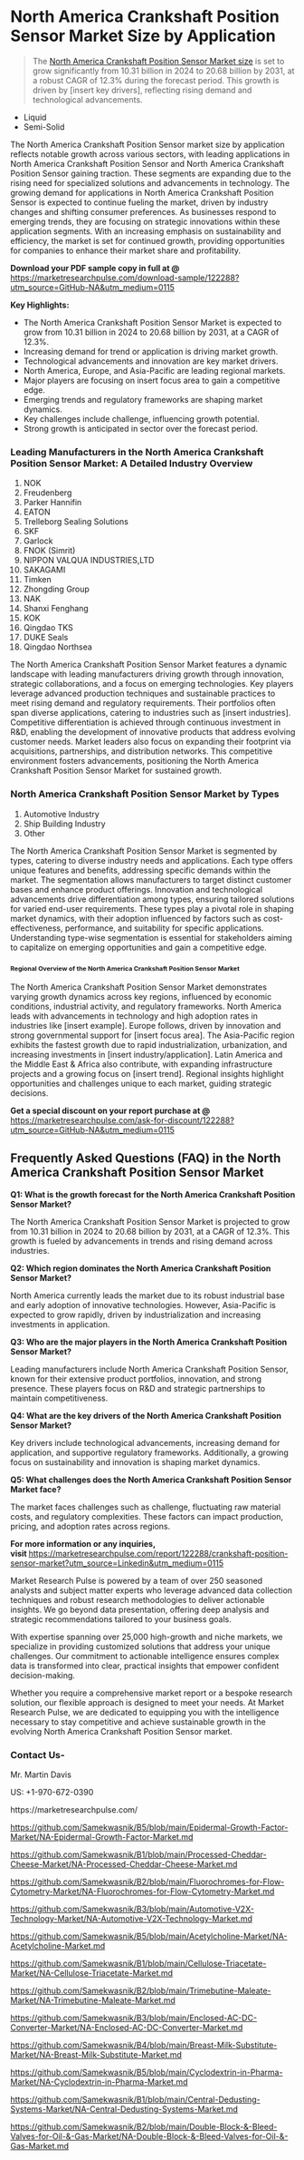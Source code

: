 <h1>North America Crankshaft Position Sensor Market&nbsp;Size by Application</h1><blockquote><p>The <a href="https://marketresearchpulse.com/download-sample/122288?utm_source=GitHub-NA&amp;utm_medium=0115">North America Crankshaft Position Sensor Market size</a> is set to grow significantly from 10.31 billion in 2024 to 20.68 billion by 2031, at a robust CAGR of 12.3% during the forecast period. This growth is driven by [insert key drivers], reflecting rising demand and technological advancements.</p></blockquote><ul><li>Liquid<li> Semi-Solid</li></ul><p>The North America Crankshaft Position Sensor market size by application reflects notable growth across various sectors, with leading applications in North America Crankshaft Position Sensor and North America Crankshaft Position Sensor gaining traction. These segments are expanding due to the rising need for specialized solutions and advancements in technology. The growing demand for applications in North America Crankshaft Position Sensor is expected to continue fueling the market, driven by industry changes and shifting consumer preferences. As businesses respond to emerging trends, they are focusing on strategic innovations within these application segments. With an increasing emphasis on sustainability and efficiency, the market is set for continued growth, providing opportunities for companies to enhance their market share and profitability.</p><p><strong>Download your PDF sample copy in full at @ </strong><a href="https://marketresearchpulse.com/download-sample/122288?utm_source=GitHub-NA&amp;utm_medium=0115">https://marketresearchpulse.com/download-sample/122288?utm_source=GitHub-NA&amp;utm_medium=0115</a></p><p><strong>Key Highlights: </strong></p><ul><li>The North America Crankshaft Position Sensor Market is expected to grow from 10.31 billion in 2024 to 20.68 billion by 2031, at a CAGR of 12.3%.</li><li>Increasing demand for trend or application is driving market growth.</li><li>Technological advancements and innovation are key market drivers.</li><li>North America, Europe, and Asia-Pacific are leading regional markets.</li><li>Major players are focusing on insert focus area to gain a competitive edge.</li><li>Emerging trends and regulatory frameworks are shaping market dynamics.</li><li>Key challenges include challenge, influencing growth potential.</li><li>Strong growth is anticipated in sector over the forecast period.</li></ul><h3>Leading Manufacturers in the North America Crankshaft Position Sensor Market: A Detailed Industry Overview</h3><ol><li>NOK</li><li>Freudenberg</li><li>Parker Hannifin</li><li>EATON</li><li>Trelleborg Sealing Solutions</li><li>SKF</li><li>Garlock</li><li>FNOK (Simrit)</li><li>NIPPON VALQUA INDUSTRIES,LTD</li><li>SAKAGAMI</li><li>Timken</li><li>Zhongding Group</li><li>NAK</li><li>Shanxi Fenghang</li><li>KOK</li><li>Qingdao TKS</li><li>DUKE Seals</li><li>Qingdao Northsea</li></ol><div class="flex max-w-full flex-col flex-grow"><div class="min-h-8 text-message flex w-full flex-col items-end gap-2 whitespace-normal break-words [.text-message+&amp;]:mt-5" dir="auto" data-message-author-role="assistant" data-message-id="fd8432e4-4910-450d-b182-61b7bfb0a01f" data-message-model-slug="gpt-4o"><div class="flex w-full flex-col gap-1 empty:hidden first:pt-[3px]"><div class="markdown prose w-full break-words dark:prose-invert light"><p>The North America Crankshaft Position Sensor Market features a dynamic landscape with leading manufacturers driving growth through innovation, strategic collaborations, and a focus on emerging technologies. Key players leverage advanced production techniques and sustainable practices to meet rising demand and regulatory requirements. Their portfolios often span diverse applications, catering to industries such as [insert industries]. Competitive differentiation is achieved through continuous investment in R&amp;D, enabling the development of innovative products that address evolving customer needs. Market leaders also focus on expanding their footprint via acquisitions, partnerships, and distribution networks. This competitive environment fosters advancements, positioning the North America Crankshaft Position Sensor Market for sustained growth.</p></div></div></div></div><h3>North America Crankshaft Position Sensor Market by Types</h3><ol><li>Automotive Industry<li> Ship Building Industry<li> Other</li></ol><div class="flex max-w-full flex-col flex-grow"><div class="min-h-8 text-message flex w-full flex-col items-end gap-2 whitespace-normal break-words [.text-message+&amp;]:mt-5" dir="auto" data-message-author-role="assistant" data-message-id="084470be-0bb7-4664-bddf-5156b4f41249" data-message-model-slug="gpt-4o-mini"><div class="flex w-full flex-col gap-1 empty:hidden first:pt-[3px]"><div class="markdown prose w-full break-words dark:prose-invert light"><p>The North America Crankshaft Position Sensor Market is segmented by types, catering to diverse industry needs and applications. Each type offers unique features and benefits, addressing specific demands within the market. The segmentation allows manufacturers to target distinct customer bases and enhance product offerings. Innovation and technological advancements drive differentiation among types, ensuring tailored solutions for varied end-user requirements. These types play a pivotal role in shaping market dynamics, with their adoption influenced by factors such as cost-effectiveness, performance, and suitability for specific applications. Understanding type-wise segmentation is essential for stakeholders aiming to capitalize on emerging opportunities and gain a competitive edge.</p></div></div></div></div><h3><span style="font-size: 11px;">Regional Overview of the North America Crankshaft Position Sensor Market</span></h3><div class="flex max-w-full flex-col flex-grow"><div class="min-h-8 text-message flex w-full flex-col items-end gap-2 whitespace-normal break-words [.text-message+&amp;]:mt-5" dir="auto" data-message-author-role="assistant" data-message-id="e9038762-ce64-4e30-91c9-9bd413514231" data-message-model-slug="gpt-4o-mini"><div class="flex w-full flex-col gap-1 empty:hidden first:pt-[3px]"><div class="markdown prose w-full break-words dark:prose-invert light"><p>The North America Crankshaft Position Sensor Market demonstrates varying growth dynamics across key regions, influenced by economic conditions, industrial activity, and regulatory frameworks. North America leads with advancements in technology and high adoption rates in industries like [insert example]. Europe follows, driven by innovation and strong governmental support for [insert focus area]. The Asia-Pacific region exhibits the fastest growth due to rapid industrialization, urbanization, and increasing investments in [insert industry/application]. Latin America and the Middle East &amp; Africa also contribute, with expanding infrastructure projects and a growing focus on [insert trend]. Regional insights highlight opportunities and challenges unique to each market, guiding strategic decisions.</p></div></div></div></div><p><strong>Get a special discount on your report purchase at @ </strong><a href="https://marketresearchpulse.com/ask-for-discount/122288?utm_source=GitHub-NA&amp;utm_medium=0115">https://marketresearchpulse.com/ask-for-discount/122288?utm_source=GitHub-NA&amp;utm_medium=0115</a></p><h2>Frequently Asked Questions (FAQ) in the North America Crankshaft Position Sensor Market</h2><p><strong>Q1: What is the growth forecast for the North America Crankshaft Position Sensor Market?</strong></p><p>The North America Crankshaft Position Sensor Market is projected to grow from 10.31 billion in 2024 to 20.68 billion by 2031, at a CAGR of 12.3%. This growth is fueled by advancements in trends and rising demand across industries.</p><p><strong>Q2: Which region dominates the North America Crankshaft Position Sensor Market?</strong></p><p>North America currently leads the market due to its robust industrial base and early adoption of innovative technologies. However, Asia-Pacific is expected to grow rapidly, driven by industrialization and increasing investments in application.</p><p><strong>Q3: Who are the major players in the North America Crankshaft Position Sensor Market?</strong></p><p>Leading manufacturers include North America Crankshaft Position Sensor, known for their extensive product portfolios, innovation, and strong presence. These players focus on R&amp;D and strategic partnerships to maintain competitiveness.</p><p><strong>Q4: What are the key drivers of the North America Crankshaft Position Sensor Market?</strong></p><p>Key drivers include technological advancements, increasing demand for application, and supportive regulatory frameworks. Additionally, a growing focus on sustainability and innovation is shaping market dynamics.</p><p><strong>Q5: What challenges does the North America Crankshaft Position Sensor Market face?</strong></p><p>The market faces challenges such as challenge, fluctuating raw material costs, and regulatory complexities. These factors can impact production, pricing, and adoption rates across regions.</p><p><strong>For more information or any inquiries, visit&nbsp;</strong><a href="https://marketresearchpulse.com/report/122288/crankshaft-position-sensor-market?utm_source=Linkedin&utm_medium=0115">https://marketresearchpulse.com/report/122288/crankshaft-position-sensor-market?utm_source=Linkedin&utm_medium=0115</a></p><p>Market Research Pulse is powered by a team of over 250 seasoned analysts and subject matter experts who leverage advanced data collection techniques and robust research methodologies to deliver actionable insights. We go beyond data presentation, offering deep analysis and strategic recommendations tailored to your business goals.</p><p>With expertise spanning over 25,000 high-growth and niche markets, we specialize in providing customized solutions that address your unique challenges. Our commitment to actionable intelligence ensures complex data is transformed into clear, practical insights that empower confident decision-making.</p><p>Whether you require a comprehensive market report or a bespoke research solution, our flexible approach is designed to meet your needs. At Market Research Pulse, we are dedicated to equipping you with the intelligence necessary to stay competitive and achieve sustainable growth in the evolving North America Crankshaft Position Sensor market.</p><h3><strong>Contact Us-</strong></h3><p>Mr. Martin Davis</p><p>US: +1-970-672-0390</p><p>https://marketresearchpulse.com/</p><p><a href="https://github.com/Samekwasnik/B5/blob/main/Epidermal-Growth-Factor-Market/NA-Epidermal-Growth-Factor-Market.md">https://github.com/Samekwasnik/B5/blob/main/Epidermal-Growth-Factor-Market/NA-Epidermal-Growth-Factor-Market.md</a></p><p><a href="https://github.com/Samekwasnik/B1/blob/main/Processed-Cheddar-Cheese-Market/NA-Processed-Cheddar-Cheese-Market.md">https://github.com/Samekwasnik/B1/blob/main/Processed-Cheddar-Cheese-Market/NA-Processed-Cheddar-Cheese-Market.md</a></p><p><a href="https://github.com/Samekwasnik/B2/blob/main/Fluorochromes-for-Flow-Cytometry-Market/NA-Fluorochromes-for-Flow-Cytometry-Market.md">https://github.com/Samekwasnik/B2/blob/main/Fluorochromes-for-Flow-Cytometry-Market/NA-Fluorochromes-for-Flow-Cytometry-Market.md</a></p><p><a href="https://github.com/Samekwasnik/B3/blob/main/Automotive-V2X-Technology-Market/NA-Automotive-V2X-Technology-Market.md">https://github.com/Samekwasnik/B3/blob/main/Automotive-V2X-Technology-Market/NA-Automotive-V2X-Technology-Market.md</a></p><p><a href="https://github.com/Samekwasnik/B5/blob/main/Acetylcholine-Market/NA-Acetylcholine-Market.md">https://github.com/Samekwasnik/B5/blob/main/Acetylcholine-Market/NA-Acetylcholine-Market.md</a></p><p><a href="https://github.com/Samekwasnik/B1/blob/main/Cellulose-Triacetate-Market/NA-Cellulose-Triacetate-Market.md">https://github.com/Samekwasnik/B1/blob/main/Cellulose-Triacetate-Market/NA-Cellulose-Triacetate-Market.md</a></p><p><a href="https://github.com/Samekwasnik/B2/blob/main/Trimebutine-Maleate-Market/NA-Trimebutine-Maleate-Market.md">https://github.com/Samekwasnik/B2/blob/main/Trimebutine-Maleate-Market/NA-Trimebutine-Maleate-Market.md</a></p><p><a href="https://github.com/Samekwasnik/B3/blob/main/Enclosed-AC-DC-Converter-Market/NA-Enclosed-AC-DC-Converter-Market.md">https://github.com/Samekwasnik/B3/blob/main/Enclosed-AC-DC-Converter-Market/NA-Enclosed-AC-DC-Converter-Market.md</a></p><p><a href="https://github.com/Samekwasnik/B4/blob/main/Breast-Milk-Substitute-Market/NA-Breast-Milk-Substitute-Market.md">https://github.com/Samekwasnik/B4/blob/main/Breast-Milk-Substitute-Market/NA-Breast-Milk-Substitute-Market.md</a></p><p><a href="https://github.com/Samekwasnik/B5/blob/main/Cyclodextrin-in-Pharma-Market/NA-Cyclodextrin-in-Pharma-Market.md">https://github.com/Samekwasnik/B5/blob/main/Cyclodextrin-in-Pharma-Market/NA-Cyclodextrin-in-Pharma-Market.md</a></p><p><a href="https://github.com/Samekwasnik/B1/blob/main/Central-Dedusting-Systems-Market/NA-Central-Dedusting-Systems-Market.md">https://github.com/Samekwasnik/B1/blob/main/Central-Dedusting-Systems-Market/NA-Central-Dedusting-Systems-Market.md</a></p><p><a href="https://github.com/Samekwasnik/B2/blob/main/Double-Block-&-Bleed-Valves-for-Oil-&-Gas-Market/NA-Double-Block-&-Bleed-Valves-for-Oil-&-Gas-Market.md">https://github.com/Samekwasnik/B2/blob/main/Double-Block-&-Bleed-Valves-for-Oil-&-Gas-Market/NA-Double-Block-&-Bleed-Valves-for-Oil-&-Gas-Market.md</a></p>
